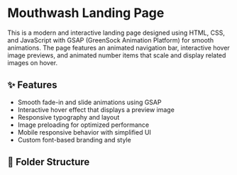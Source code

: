 # Mouthwash Landing Page

This is a modern and interactive landing page designed using HTML, CSS, and JavaScript with GSAP (GreenSock Animation Platform) for smooth animations. The page features an animated navigation bar, interactive hover image previews, and animated number items that scale and display related images on hover.

## ✨ Features

- Smooth fade-in and slide animations using GSAP
- Interactive hover effect that displays a preview image
- Responsive typography and layout
- Image preloading for optimized performance
- Mobile responsive behavior with simplified UI
- Custom font-based branding and style

## 📁 Folder Structure

